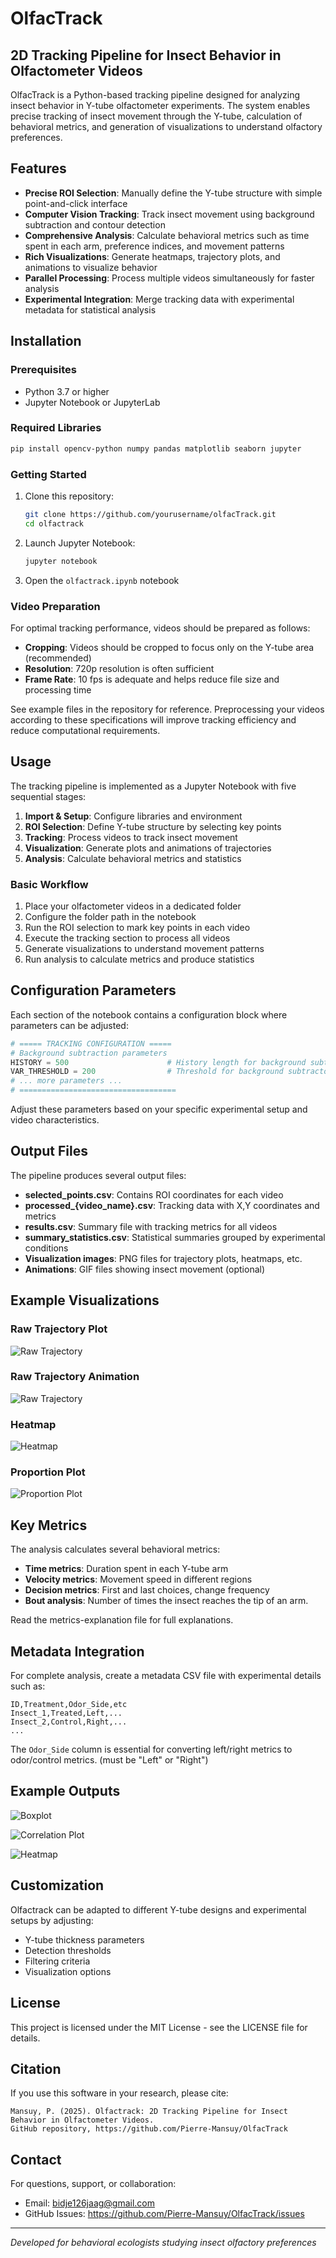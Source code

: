 # OlfacTrack

## 2D Tracking Pipeline for Insect Behavior in Olfactometer Videos

OlfacTrack is a Python-based tracking pipeline designed for analyzing insect behavior in Y-tube olfactometer experiments. The system enables precise tracking of insect movement through the Y-tube, calculation of behavioral metrics, and generation of visualizations to understand olfactory preferences.

## Features

- **Precise ROI Selection**: Manually define the Y-tube structure with simple point-and-click interface
- **Computer Vision Tracking**: Track insect movement using background subtraction and contour detection
- **Comprehensive Analysis**: Calculate behavioral metrics such as time spent in each arm, preference indices, and movement patterns
- **Rich Visualizations**: Generate heatmaps, trajectory plots, and animations to visualize behavior
- **Parallel Processing**: Process multiple videos simultaneously for faster analysis
- **Experimental Integration**: Merge tracking data with experimental metadata for statistical analysis

## Installation

### Prerequisites

- Python 3.7 or higher
- Jupyter Notebook or JupyterLab

### Required Libraries

```bash
pip install opencv-python numpy pandas matplotlib seaborn jupyter
```

### Getting Started

1. Clone this repository:
   ```bash
   git clone https://github.com/yourusername/olfacTrack.git
   cd olfactrack
   ```

2. Launch Jupyter Notebook:
   ```bash
   jupyter notebook
   ```

3. Open the `olfactrack.ipynb` notebook

### Video Preparation

For optimal tracking performance, videos should be prepared as follows:

- **Cropping**: Videos should be cropped to focus only on the Y-tube area (recommended)
- **Resolution**: 720p resolution is often sufficient
- **Frame Rate**: 10 fps is adequate and helps reduce file size and processing time

See example files in the repository for reference. Preprocessing your videos according to these specifications will improve tracking efficiency and reduce computational requirements.

## Usage

The tracking pipeline is implemented as a Jupyter Notebook with five sequential stages:

1. **Import & Setup**: Configure libraries and environment
2. **ROI Selection**: Define Y-tube structure by selecting key points
3. **Tracking**: Process videos to track insect movement
4. **Visualization**: Generate plots and animations of trajectories
5. **Analysis**: Calculate behavioral metrics and statistics

### Basic Workflow

1. Place your olfactometer videos in a dedicated folder
2. Configure the folder path in the notebook
3. Run the ROI selection to mark key points in each video
4. Execute the tracking section to process all videos
5. Generate visualizations to understand movement patterns
6. Run analysis to calculate metrics and produce statistics

## Configuration Parameters

Each section of the notebook contains a configuration block where parameters can be adjusted:

```python
# ===== TRACKING CONFIGURATION =====
# Background subtraction parameters
HISTORY = 500                      # History length for background subtractor
VAR_THRESHOLD = 200                # Threshold for background subtractor
# ... more parameters ...
# ===================================
```

Adjust these parameters based on your specific experimental setup and video characteristics.

## Output Files

The pipeline produces several output files:

- **selected_points.csv**: Contains ROI coordinates for each video
- **processed_{video_name}.csv**: Tracking data with X,Y coordinates and metrics
- **results.csv**: Summary file with tracking metrics for all videos
- **summary_statistics.csv**: Statistical summaries grouped by experimental conditions
- **Visualization images**: PNG files for trajectory plots, heatmaps, etc.
- **Animations**: GIF files showing insect movement (optional)

## Example Visualizations

### Raw Trajectory Plot
![Raw Trajectory](https://github.com/Pierre-Mansuy/OlfacTrack/blob/examples/102.mp4_raw_trajectory.png)

### Raw Trajectory Animation
![Raw Trajectory](https://github.com/Pierre-Mansuy/OlfacTrack/blob/examples/102.mp4_animation.gif)

### Heatmap
![Heatmap](https://github.com/Pierre-Mansuy/OlfacTrack/blob/examples/102.mp4_heatmap.png)

### Proportion Plot
![Proportion Plot](https://github.com/Pierre-Mansuy/OlfacTrack/blob/examples/102.mp4_proportion.png)

## Key Metrics

The analysis calculates several behavioral metrics:

- **Time metrics**: Duration spent in each Y-tube arm
- **Velocity metrics**: Movement speed in different regions
- **Decision metrics**: First and last choices, change frequency
- **Bout analysis**: Number of times the insect reaches the tip of an arm.

Read the metrics-explanation file for full explanations. 

## Metadata Integration

For complete analysis, create a metadata CSV file with experimental details such as:

```
ID,Treatment,Odor_Side,etc
Insect_1,Treated,Left,...
Insect_2,Control,Right,...
...
```

The `Odor_Side` column is essential for converting left/right metrics to odor/control metrics. (must be "Left" or "Right")

## Example Outputs

![Boxplot](https://github.com/Pierre-Mansuy/OlfacTrack/blob/examples/key_metrics.png)

![Correlation Plot](https://github.com/Pierre-Mansuy/OlfacTrack/blob/examples/correlation.png)

![Heatmap](https://github.com/Pierre-Mansuy/OlfacTrack/blob/examples/heatmap.png)

## Customization

Olfactrack can be adapted to different Y-tube designs and experimental setups by adjusting:

- Y-tube thickness parameters
- Detection thresholds
- Filtering criteria
- Visualization options

## License

This project is licensed under the MIT License - see the LICENSE file for details.

## Citation

If you use this software in your research, please cite:

```
Mansuy, P. (2025). Olfactrack: 2D Tracking Pipeline for Insect Behavior in Olfactometer Videos. 
GitHub repository, https://github.com/Pierre-Mansuy/OlfacTrack
```

## Contact

For questions, support, or collaboration:

- Email: bidje126jaag@gmail.com
- GitHub Issues: https://github.com/Pierre-Mansuy/OlfacTrack/issues

---

*Developed for behavioral ecologists studying insect olfactory preferences*
